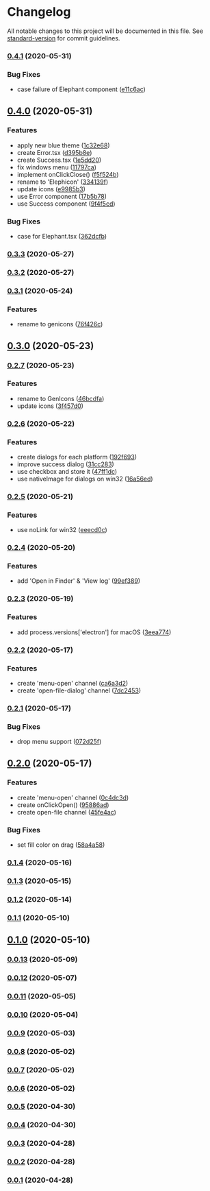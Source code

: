 # Changelog

All notable changes to this project will be documented in this file. See [standard-version](https://github.com/conventional-changelog/standard-version) for commit guidelines.

### [0.4.1](https://github.com/sprout2000/elephicon/compare/v0.4.0...v0.4.1) (2020-05-31)


### Bug Fixes

* case failure of Elephant component ([e11c6ac](https://github.com/sprout2000/elephicon/commit/e11c6acfd7518d1536146bfe9ca5fccf2a35b8fa))

## [0.4.0](https://github.com/sprout2000/elephicon/compare/v0.3.3...v0.4.0) (2020-05-31)


### Features

* apply new blue theme ([1c32e68](https://github.com/sprout2000/elephicon/commit/1c32e68af528151c1d06ea0373e769b1775961e2))
* create Error.tsx ([d395b8e](https://github.com/sprout2000/elephicon/commit/d395b8e6229721cf8ef1147799cbe0a272d1c654))
* create Success.tsx ([1e5dd20](https://github.com/sprout2000/elephicon/commit/1e5dd202dee5ee81a69503b4fd4966bc5da1f2ce))
* fix windows menu ([11797ca](https://github.com/sprout2000/elephicon/commit/11797caae0fcb98e0ed0153551690806c1ee3a0b))
* implement onClickClose() ([f5f524b](https://github.com/sprout2000/elephicon/commit/f5f524b21e72800b3a5178fd9c75b0e5bbf10d41))
* rename to 'Elephicon' ([334139f](https://github.com/sprout2000/elephicon/commit/334139f731232e42402ebac3f7d67a25c1c9e532))
* update icons ([e9985b3](https://github.com/sprout2000/elephicon/commit/e9985b30072e6da9fe9a94d73c9b00c2c8a1a367))
* use Error component ([17b5b78](https://github.com/sprout2000/elephicon/commit/17b5b7862d93c75201f8486dbb46e6e541030148))
* use Success component ([9f4f5cd](https://github.com/sprout2000/elephicon/commit/9f4f5cd8d9f9f86af65a453af5b8ccc08ec83a26))


### Bug Fixes

* case for Elephant.tsx ([362dcfb](https://github.com/sprout2000/elephicon/commit/362dcfbb1a8ce29bc21c2591cbc77056acf44156))

### [0.3.3](https://github.com/sprout2000/genicons/compare/v0.3.2...v0.3.3) (2020-05-27)

### [0.3.2](https://github.com/sprout2000/genicons/compare/v0.3.1...v0.3.2) (2020-05-27)

### [0.3.1](https://github.com/sprout2000/genicons/compare/v0.3.0...v0.3.1) (2020-05-24)


### Features

* rename to genicons ([76f426c](https://github.com/sprout2000/genicons/commit/76f426c8f476d3f638c292660da6467c80dc6710))

## [0.3.0](https://github.com/sprout2000/genicons/compare/v0.2.7...v0.3.0) (2020-05-23)

### [0.2.7](https://github.com/sprout2000/genicons/compare/v0.2.6...v0.2.7) (2020-05-23)


### Features

* rename to GenIcons ([46bcdfa](https://github.com/sprout2000/genicons/commit/46bcdfa541e81941f313ee41595c4c9423874621))
* update icons ([3f457d0](https://github.com/sprout2000/genicons/commit/3f457d09aa9eb9a5a5db4964c08ee5d6ba04651b))

### [0.2.6](https://github.com/sprout2000/genicons/compare/v0.2.5...v0.2.6) (2020-05-22)


### Features

* create dialogs for each platform ([192f693](https://github.com/sprout2000/genicons/commit/192f6934c79e310f213955c61ef6f96f11dc4145))
* improve success dialog ([31cc283](https://github.com/sprout2000/genicons/commit/31cc2837bdab1d41357cabb07cab2111dfaab964))
* use checkbox and store it ([47ff1dc](https://github.com/sprout2000/genicons/commit/47ff1dc268169f62b4e4515d1c1cdfcd91344a97))
* use nativeImage for dialogs on win32 ([16a56ed](https://github.com/sprout2000/genicons/commit/16a56ed7d212d0dbcb5eb8526fbfeabc924b98b5))

### [0.2.5](https://github.com/sprout2000/genicons/compare/v0.2.4...v0.2.5) (2020-05-21)


### Features

* use noLink for win32 ([eeecd0c](https://github.com/sprout2000/genicons/commit/eeecd0ca27481ef41257f322c476a109ebb2f189))

### [0.2.4](https://github.com/sprout2000/genicons/compare/v0.2.3...v0.2.4) (2020-05-20)


### Features

* add 'Open in Finder' & 'View log' ([99ef389](https://github.com/sprout2000/genicons/commit/99ef389adc3e78ae31ed543b242ba948fa2cebdd))

### [0.2.3](https://github.com/sprout2000/genicons/compare/v0.2.2...v0.2.3) (2020-05-19)


### Features

* add process.versions['electron'] for macOS ([3eea774](https://github.com/sprout2000/genicons/commit/3eea774c7d3bb2464a4256e39be5bc8e1c81e532))

### [0.2.2](https://github.com/sprout2000/genicons/compare/v0.2.1...v0.2.2) (2020-05-17)


### Features

* create 'menu-open' channel ([ca6a3d2](https://github.com/sprout2000/genicons/commit/ca6a3d275f803d84bbc00977de8d49009e0dd565))
* create 'open-file-dialog' channel ([7dc2453](https://github.com/sprout2000/genicons/commit/7dc24538791cc2cc7f8607768a0496ac5b705f56))

### [0.2.1](https://github.com/sprout2000/genicons/compare/v0.2.0...v0.2.1) (2020-05-17)


### Bug Fixes

* drop menu support ([072d25f](https://github.com/sprout2000/genicons/commit/072d25f4e1c8be69fbb315569b86a7174fcc3282))

## [0.2.0](https://github.com/sprout2000/genicons/compare/v0.1.4...v0.2.0) (2020-05-17)


### Features

* create 'menu-open' channel ([0c4dc3d](https://github.com/sprout2000/genicons/commit/0c4dc3d6102815532510b10fabf6edb36f1b2b94))
* create onClickOpen() ([95886ad](https://github.com/sprout2000/genicons/commit/95886ad57e55264e45a4810788f2f9a2569a8e0e))
* create open-file channel ([45fe4ac](https://github.com/sprout2000/genicons/commit/45fe4aca4a2c3ca38cb69a4ac998904653dc1373))


### Bug Fixes

* set fill color on drag ([58a4a58](https://github.com/sprout2000/genicons/commit/58a4a589490fab81a7d272d01e336476b76c8a1c))

### [0.1.4](https://github.com/sprout2000/genicons/compare/v0.1.3...v0.1.4) (2020-05-16)

### [0.1.3](https://github.com/sprout2000/genicons/compare/v0.1.2...v0.1.3) (2020-05-15)

### [0.1.2](https://github.com/sprout2000/genicons/compare/v0.1.1...v0.1.2) (2020-05-14)

### [0.1.1](https://github.com/sprout2000/genicons/compare/v0.1.0...v0.1.1) (2020-05-10)

## [0.1.0](https://github.com/sprout2000/genicons/compare/v0.0.13...v0.1.0) (2020-05-10)

### [0.0.13](https://github.com/sprout2000/genicons/compare/v0.0.12...v0.0.13) (2020-05-09)

### [0.0.12](https://github.com/sprout2000/genicons/compare/v0.0.11...v0.0.12) (2020-05-07)

### [0.0.11](https://github.com/sprout2000/genicons/compare/v0.0.10...v0.0.11) (2020-05-05)

### [0.0.10](https://github.com/sprout2000/genicons/compare/v0.0.9...v0.0.10) (2020-05-04)

### [0.0.9](https://github.com/sprout2000/genicons/compare/v0.0.8...v0.0.9) (2020-05-03)

### [0.0.8](https://github.com/sprout2000/genicons/compare/v0.0.7...v0.0.8) (2020-05-02)

### [0.0.7](https://github.com/sprout2000/genicons/compare/v0.0.6...v0.0.7) (2020-05-02)

### [0.0.6](https://github.com/sprout2000/genicons/compare/v0.0.5...v0.0.6) (2020-05-02)

### [0.0.5](https://github.com/sprout2000/genicons/compare/v0.0.4...v0.0.5) (2020-04-30)

### [0.0.4](https://github.com/sprout2000/genicons/compare/v0.0.3...v0.0.4) (2020-04-30)

### [0.0.3](https://github.com/sprout2000/genicons/compare/v0.0.2...v0.0.3) (2020-04-28)

### [0.0.2](https://github.com/sprout2000/genicons/compare/v0.0.1...v0.0.2) (2020-04-28)

### [0.0.1](https://github.com/sprout2000/genicons/compare/v0.0.0...v0.0.1) (2020-04-28)
